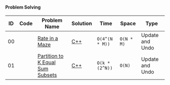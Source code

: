#### Problem Solving
|ID|Code| Problem Name |  Solution  |  Time | Space | Type | 
|--|----|-------- | ---------- | -------| ------ | ---- |
|00||[Rate in a Maze](https://www.geeksforgeeks.org/rat-in-a-maze/)|[C++](https://github.com/Ali-Elshorpagi/algorithms/blob/main/backtracking/rat_in_a_maze.cpp)|`O(4^(N * M))`|`O(N * M)`|Update and Undo|
|01||[Partition to K Equal Sum Subsets](https://leetcode.com/problems/partition-to-k-equal-sum-subsets/)|[C++](https://github.com/Ali-Elshorpagi/algorithms/blob/main/backtracking/LeetCode_698.cpp)|`O(k * (2^N))`|`O(N)`|Update and Undo|